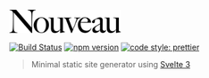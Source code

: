 <a href="#"><img src="./misc/nouveau-logotype.png" width="200px"></a>

[![Build Status](https://travis-ci.com/metonym/nouveau.svg?branch=master)](https://travis-ci.com/metonym/nouveau)
[![npm version](https://img.shields.io/npm/v/nouveau.svg)](https://www.npmjs.com/package/nouveau)
[![code style: prettier](https://img.shields.io/badge/code_style-prettier-ff69b4.svg)](https://github.com/prettier/prettier)

> Minimal static site generator using [Svelte 3](https://svelte.dev/)
